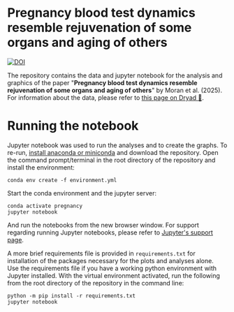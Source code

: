 # Pregnancy blood test dynamics resemble rejuvenation of some organs and aging of others

[![DOI](https://img.shields.io/badge/DOI-10.1101%2F2025.02.24.639848-blue)](https://www.biorxiv.org/content/10.1101/2025.02.24.639848)

The repository contains the data and jupyter notebook for the analysis and graphics of the paper "<b>Pregnancy blood test dynamics resemble rejuvenation of some organs and aging of others</b>" by Moran et al. (2025).
For information about the data, please refer to [this page on Dryad 🔗](https://datadryad.org/dataset/doi:10.5061/dryad.1c59zw44t).

# Running the notebook

Jupyter notebook was used to run the analyses and to create the graphs. To re-run, [install anaconda or miniconda](https://docs.conda.io/projects/conda/en/latest/user-guide/install/index.html) and download the repository.
Open the command prompt/terminal in the root directory of the repository and install the environment:
```
conda env create -f environment.yml
```
Start the conda environment and the jupyter server:
```
conda activate pregnancy
jupyter notebook
```
And run the notebooks from the new browser window. For support regarding running Jupyter notebooks, please refer to [Jupyter's support page](https://docs.jupyter.org/en/latest/running.html).

A more brief requirements file is provided in `requirements.txt` for installation of the packages necessary for the plots and analyses alone.<br>
Use the requirements file if you have a working python environment with Jupyter installed. With the virtual environment activated, run the following from the root directory of the repository in the command line:
```
python -m pip install -r requirements.txt
jupyter notebook
```


